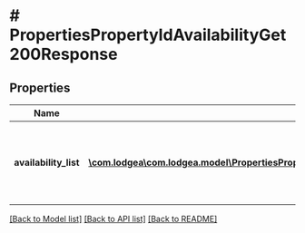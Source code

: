 # # PropertiesPropertyIdAvailabilityGet200Response

## Properties

Name | Type | Description | Notes
------------ | ------------- | ------------- | -------------
**availability_list** | [**\com.lodgea\com.lodgea.model\PropertiesPropertyIdAvailabilityGet200ResponseAvailabilityListInner[]**](PropertiesPropertyIdAvailabilityGet200ResponseAvailabilityListInner.md) | An array of objects describing the available booking options. |

[[Back to Model list]](../../README.md#models) [[Back to API list]](../../README.md#endpoints) [[Back to README]](../../README.md)
